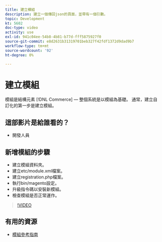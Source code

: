 ```yaml
---
title: 建立模組
description: 建立一個傳回json的頁面，並帶有一個引數。
topic: Development
kt: 5602
doc-type: video
activity: use
exl-id: 941c04ee-54b8-4b81-b77d-fff5875927f0
source-git-commit: e8d2631b31319701beb327f42fdf1372d9dad9b7
workflow-type: tm+mt
source-wordcount: '92'
ht-degree: 0%

---
```


# 建立模組

模組是結構元素 [!DNL Commerce]  — 整個系統是以模組為基礎。 通常，建立自訂化的第一步是建立模組。

## 這部影片是給誰看的？

- 開發人員

## 新增模組的步驟

- 建立模組資料夾。
- 建立etc/module.xml檔案。
- 建立registration.php檔案。
- 執行bin/magento設定。
- 升級指令碼以安裝新模組。
- 檢查模組是否正常運作。

>[!VIDEO](https://video.tv.adobe.com/v/35792?quality=12&learn=on)

## 有用的資源

- [模組參考指南](https://developer.adobe.com/commerce/php/module-reference/)
